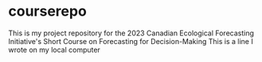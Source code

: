 # courserepo
This is my project repository for the 2023 Canadian Ecological Forecasting Initiative's Short Course on Forecasting for Decision-Making
This is a line I wrote on my local computer
